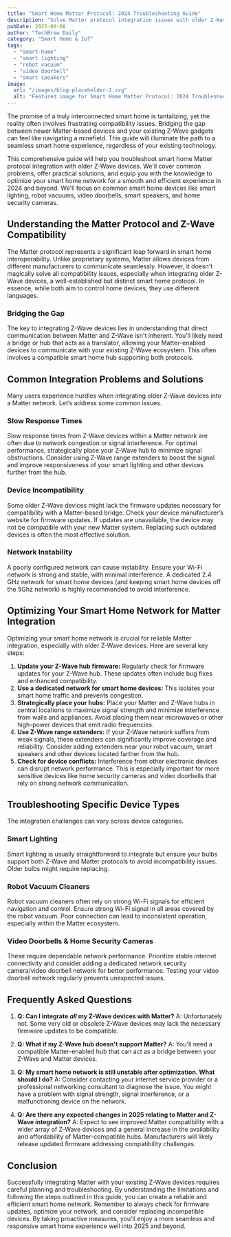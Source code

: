```yaml
---
title: "Smart Home Matter Protocol: 2024 Troubleshooting Guide"
description: "Solve Matter protocol integration issues with older Z-Wave devices. This complete guide helps you achieve seamless cross-protocol connectivity for smart lighting, robot vacuums, video doorbells & more! Read now!"
pubDate: 2025-09-08
author: "TechBrew Daily"
category: "Smart Home & IoT"
tags:
  - "smart-home"
  - "smart lighting"
  - "robot vacuum"
  - "video doorbell"
  - "smart speakers"
image:
  url: "/images/blog-placeholder-2.svg"
  alt: "Featured image for Smart Home Matter Protocol: 2024 Troubleshooting Guide"
---
```


The promise of a truly interconnected smart home is tantalizing, yet the reality often involves frustrating compatibility issues.  Bridging the gap between newer Matter-based devices and your existing Z-Wave gadgets can feel like navigating a minefield. This guide will illuminate the path to a seamless smart home experience, regardless of your existing technology.


This comprehensive guide will help you troubleshoot smart home Matter protocol integration with older Z-Wave devices.  We'll cover common problems, offer practical solutions, and equip you with the knowledge to optimize your smart home network for a smooth and efficient experience in 2024 and beyond. We'll focus on common smart home devices like smart lighting, robot vacuums, video doorbells, smart speakers, and home security cameras.

## Understanding the Matter Protocol and Z-Wave Compatibility

The Matter protocol represents a significant leap forward in smart home interoperability. Unlike proprietary systems, Matter allows devices from different manufacturers to communicate seamlessly.  However, it doesn't magically solve all compatibility issues, especially when integrating older Z-Wave devices, a well-established but distinct smart home protocol.  In essence, while both aim to control home devices, they use different languages.

### Bridging the Gap

The key to integrating Z-Wave devices lies in understanding that direct communication between Matter and Z-Wave isn't inherent. You’ll likely need a bridge or hub that acts as a translator, allowing your Matter-enabled devices to communicate with your existing Z-Wave ecosystem.  This often involves a compatible smart home hub supporting both protocols.

## Common Integration Problems and Solutions

Many users experience hurdles when integrating older Z-Wave devices into a Matter network. Let’s address some common issues.

### Slow Response Times

Slow response times from Z-Wave devices within a Matter network are often due to network congestion or signal interference.  For optimal performance, strategically place your Z-Wave hub to minimize signal obstructions.  Consider using Z-Wave range extenders to boost the signal and improve responsiveness of your smart lighting and other devices further from the hub.

### Device Incompatibility

Some older Z-Wave devices might lack the firmware updates necessary for compatibility with a Matter-based bridge. Check your device manufacturer’s website for firmware updates.  If updates are unavailable, the device may not be compatible with your new Matter system.  Replacing such outdated devices is often the most effective solution.


### Network Instability

A poorly configured network can cause instability.  Ensure your Wi-Fi network is strong and stable, with minimal interference.  A dedicated 2.4 GHz network for smart home devices (and keeping smart home devices off the 5Ghz network) is highly recommended to avoid interference.

## Optimizing Your Smart Home Network for Matter Integration

Optimizing your smart home network is crucial for reliable Matter integration, especially with older Z-Wave devices. Here are several key steps:

1. **Update your Z-Wave hub firmware:** Regularly check for firmware updates for your Z-Wave hub.  These updates often include bug fixes and enhanced compatibility.
2. **Use a dedicated network for smart home devices:** This isolates your smart home traffic and prevents congestion.
3. **Strategically place your hubs:**  Place your Matter and Z-Wave hubs in central locations to maximize signal strength and minimize interference from walls and appliances.  Avoid placing them near microwaves or other high-power devices that emit radio frequencies.
4. **Use Z-Wave range extenders:** If your Z-Wave network suffers from weak signals, these extenders can significantly improve coverage and reliability.  Consider adding extenders near your robot vacuum, smart speakers and other devices located farther from the hub.
5. **Check for device conflicts:** Interference from other electronic devices can disrupt network performance. This is especially important for more sensitive devices like home security cameras and video doorbells that rely on strong network communication.


## Troubleshooting Specific Device Types

The integration challenges can vary across device categories.

### Smart Lighting

Smart lighting is usually straightforward to integrate but ensure your bulbs support both Z-Wave and Matter protocols to avoid incompatibility issues. Older bulbs might require replacing.

### Robot Vacuum Cleaners

Robot vacuum cleaners often rely on strong Wi-Fi signals for efficient navigation and control.  Ensure strong Wi-Fi signal in all areas covered by the robot vacuum. Poor connection can lead to inconsistent operation, especially within the Matter ecosystem.


### Video Doorbells & Home Security Cameras

These require dependable network performance.  Prioritize stable internet connectivity and consider adding a dedicated network security camera/video doorbell network for better performance.  Testing your video doorbell network regularly prevents unexpected issues.


## Frequently Asked Questions

1. **Q: Can I integrate *all* my Z-Wave devices with Matter?** A: Unfortunately not. Some very old or obsolete Z-Wave devices may lack the necessary firmware updates to be compatible.

2. **Q: What if my Z-Wave hub doesn't support Matter?** A: You'll need a compatible Matter-enabled hub that can act as a bridge between your Z-Wave and Matter devices.

3. **Q: My smart home network is still unstable after optimization. What should I do?** A: Consider contacting your internet service provider or a professional networking consultant to diagnose the issue.  You might have a problem with signal strength, signal interference, or a malfunctioning device on the network.

4. **Q: Are there any expected changes in 2025 relating to Matter and Z-Wave integration?** A:  Expect to see improved Matter compatibility with a wider array of Z-Wave devices and a general increase in the availability and affordability of Matter-compatible hubs.  Manufacturers will likely release updated firmware addressing compatibility challenges.


## Conclusion

Successfully integrating Matter with your existing Z-Wave devices requires careful planning and troubleshooting. By understanding the limitations and following the steps outlined in this guide, you can create a reliable and efficient smart home network.  Remember to always check for firmware updates, optimize your network, and consider replacing incompatible devices.  By taking proactive measures, you'll enjoy a more seamless and responsive smart home experience well into 2025 and beyond.